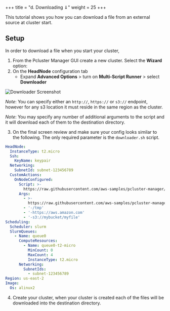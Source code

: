 
+++
title = "d. Downloading ⇓"
weight = 25
+++

This tutorial shows you how you can download a file from an external source at cluster start.

## Setup

In order to download a file when you start your cluster,

1. From the Pcluster Manager GUI create a new cluster. Select the **Wizard** option:
2. On the **HeadNode** configuration tab
    + Expand **Advanced Options** > turn on **Multi-Script Runner** > select **Downloader**

![Downloader Screenshot](downloader/downloader.png)

*Note*: You can specify either an `http://`, `https://` or `s3://` endpoint, however for any s3 location it must reside in the same region as the cluster.

*Note*: You may specify any number of additional arguments to the script and it will download each of them to the destination directory.


3. On the final screen review and make sure your config looks similar to the following. The only required parameter is the `downloader.sh` script.

```yaml
HeadNode:
  InstanceType: t2.micro
  Ssh:
    KeyName: keypair
  Networking:
    SubnetId: subnet-123456789
  CustomActions:
    OnNodeConfigured:
      Script: >-
        https://raw.githubusercontent.com/aws-samples/pcluster-manager/main/resources/scripts/multi-runner.py
      Args:
        - >-
          https://raw.githubusercontent.com/aws-samples/pcluster-manager/main/resources/scripts/downloader.sh
        - '-/tmp'
        - '-https://aws.amazon.com'
        - '-s3://mybucket/myfile'
Scheduling:
  Scheduler: slurm
  SlurmQueues:
    - Name: queue0
      ComputeResources:
        - Name: queue0-t2-micro
          MinCount: 0
          MaxCount: 4
          InstanceType: t2.micro
      Networking:
        SubnetIds:
          - subnet-123456789
Region: us-east-2
Image:
  Os: alinux2
```

4. Create your cluster, when your cluster is created each of the files will be downloaded into the destination directory.
